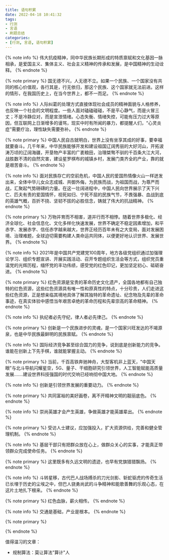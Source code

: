 ```yaml
---
title: 语句积累
date: 2022-04-18 10:41:32
tags:
- 行测
- 言语
- 刷题总结
categories:
- [行测, 言语, 语句积累]
---
```


{% note info %}
伟大抗疫精神，同中华民族长期形成的特质禀赋和文化基因一脉相承，是爱国主义、集体主义、社会主义精神的传承和发展，是中国精神的生动诠释。
{% endnote %}

{% note primary %}
国无德不兴，人无德不立。如果一个民族、一个国家没有共同的核心价值观，各行其是，行无依归，那这个民族、这个国家就无法前进。这样的情形，在我国历史上，在当今世界上，都不一而足。
{% endnote %}

{% note info %}
人际纠葛的处理方式直接体现社会成员的精神面貌与人格修养，也反映一个社会的文明程度。一些人面对磕磕碰碰，不是平心静气，而是火冒三丈；不是冷静应对，而是宣泄情绪。心态失衡、情绪失控，可能有压力过大等原因，但互联网上日渐增多的谩骂，现实中时有所闻的暴力，都提醒人们，“心灵炎症”需要疗治，理性缺失需要弥补。
{% endnote %}

{% note primary %}
中国人民自古就明白，世界上没有坐享其成的好事，要幸福就要奋斗。几千年来，中华民族能够开发和建设祖国辽阔秀丽的大好河山，开拓波涛万顷的辽阔海疆，开垦物产丰富的广袤粮田，治理桀骜不驯的千百条大江大河，战胜数不清的自然灾害，建设星罗棋布的城镇乡村，发展门类齐全的产业，靠的就是艰苦奋斗。
{% endnote %}

{% note info %}
面对民族存亡的空前危机，中国人民的爱国热情像火山一样迸发出来，全体中华儿女众志成城、共御外侮，为民族而战，为祖国而战，为尊严而战，汇聚起气势磅礴的力量。在这一壮阔进程中，中国人民向世界展示了天下兴亡、匹夫有责的爱国情怀，视死如归、宁死不屈的民族气节，不畏强暴、血战到底的英雄气概，百折不挠、坚韧不拔的必胜信念，铸就了伟大的抗战精神。
{% endnote %}

{% note primary %}
万物并育而不相害，道并行而不相悖。随着世界多极化、经济全球化、社会信息化、文化多样化快速发展，世界不确定不稳定因素增加，和平赤字、发展赤字、信任赤字越来越大，世界正经历百年未有之大变局，面对发展困境、治理难题，全球迫切需要构建人类命运共同体，以便更好地认识世界、发展世界。
{% endnote %}

{% note info %}
2021年是中国共产党建党100周年，地方各级党组织通过加强理论学习、组织专题宣讲、开展实践活动、召开专题组织生活会等方式，组织党员重温党的光辉历程，缅怀党的丰功伟绩，感受党的红色印记，更加坚定初心、砥砺奋进。
{% endnote %}

{% note primary %}
红色资源是宝贵的革命历史文化遗产，全国各地都有自己独特的红色资源，这些红色资源具有唯一性和原真性的特点，十分珍贵，人们走进这些红色资源，正是想亲临其境地具体了解其独特的革命遗址、纪念物及先辈的革命事迹，在真实体验中感悟当年艰苦卓绝的革命历程和先辈崇高的革命精神。
{% endnote %}

{% note info %}
执纪者必先守纪，律人者必先律己。
{% endnote %}

{% note primary %}
创新是一个民族进步的灵魂，是一个国家兴旺发达的不竭源泉，也是中华民族最鲜明的民族禀赋。
{% endnote %}

{% note info %}
国际经济竞争甚至综合国力的竞争，说到底是创新能力的竞争。谁能在创新上下先手棋，谁就能掌握主动。
{% endnote %}

{% note primary %}
当前，千百高铁奔驰神舟，大型客机非上蓝天，"中国天眼"与北斗导航闪耀星空，5G、量子、干细胞研究引领世界，人工智能赋能高质量发展.......建设世界科技强国的时代交响已经响彻中国大地。
{% endnote %}

{% note info %}
创新是引领世界发展的重要动力。
{% endnote %}

{% note primary %}
共同富裕的美好画卷，离不开精神文明的靓丽底色。
{% endnote %}

{% note info %}
崇尚英雄才会产生英雄，争做英雄才能英雄辈出。
{% endnote %}

{% note primary %}
受访人士建议，应加强投入，扩大资源供给，完善和健全管理机制。
{% endnote %}

{% note info %}
基层干部只有把群众放在心上，做群众关心的实事，才能真正带领群众完成使命任务。
{% endnote %}

{% note primary %}
这里既多有久远文明的遗迹，也早有党旗猎猎飘扬。
{% endnote %}

{% note info %}
斗转星移，古代巴人战场搏杀的刀光剑影、斩蛇驱虎的传奇生活已长埋于历史的尘埃之中，但巴人骁勇尚武的斗争精神和能歌善舞的乐观心态，在这片土地扎下根来。
{% endnote %}

{% note primary %}
红色血脉，薪火相传。
{% endnote %}

{% note info %}
交通是基础，产业是根本。
{% endnote %}

{% note primary %}

{% endnote %}

值得温习的文章：
- 规制算法：莫让算法"算计"人
